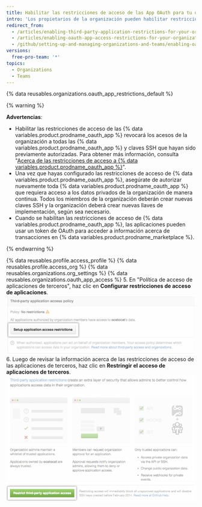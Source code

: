 ```yaml
---
title: Habilitar las restricciones de acceso de las App OAuth para tu organización
intro: 'Los propietarios de la organización pueden habilitar restricciones de acceso de las {% data variables.product.prodname_oauth_app %} para evitar que las aplicaciones que no sean confiables accedan a los recursos de la organización y para permitir que los miembros de la organización usen las {% data variables.product.prodname_oauth_app %} para sus cuentas personales.'
redirect_from:
  - /articles/enabling-third-party-application-restrictions-for-your-organization/
  - /articles/enabling-oauth-app-access-restrictions-for-your-organization
  - /github/setting-up-and-managing-organizations-and-teams/enabling-oauth-app-access-restrictions-for-your-organization
versions:
  free-pro-team: '*'
topics:
  - Organizations
  - Teams
---
```


{% data reusables.organizations.oauth_app_restrictions_default %}

{% warning %}

**Advertencias**:
- Habilitar las restricciones de acceso de las {% data variables.product.prodname_oauth_app %} revocará los acesos de la organización a todas las {% data variables.product.prodname_oauth_app %} y claves SSH que hayan sido previamente autorizadas. Para obtener más información, consulta "[Acerca de las restricciones de acceso a {% data variables.product.prodname_oauth_app %}](/articles/about-oauth-app-access-restrictions)".
- Una vez que hayas configurado las restricciones de acceso de {% data variables.product.prodname_oauth_app %}, asegúrate de autorizar nuevamente toda {% data variables.product.prodname_oauth_app %} que requiera acceso a los datos privados de la organización de manera continua. Todos los miembros de la organización deberán crear nuevas claves SSH y la organización deberá crear nuevas llaves de implementación, según sea necesario.
- Cuando se habilitan las restricciones de acceso de {% data variables.product.prodname_oauth_app %}, las aplicaciones pueden usar un token de OAuth para acceder a información acerca de transacciones en {% data variables.product.prodname_marketplace %}.

{% endwarning %}

{% data reusables.profile.access_profile %}
{% data reusables.profile.access_org %}
{% data reusables.organizations.org_settings %}
{% data reusables.organizations.oauth_app_access %}
5. En "Política de acceso de aplicaciones de terceros", haz clic en **Configurar restricciones de acceso de aplicaciones**. ![Botón Configurar restricciones](/assets/images/help/settings/settings-third-party-set-up-restrictions.png)
6. Luego de revisar la información acerca de las restricciones de acceso de las aplicaciones de terceros, haz clic en **Restringir el acceso de aplicaciones de terceros**. ![Botón Confirmar restricciones](/assets/images/help/settings/settings-third-party-restrict-confirm.png)
